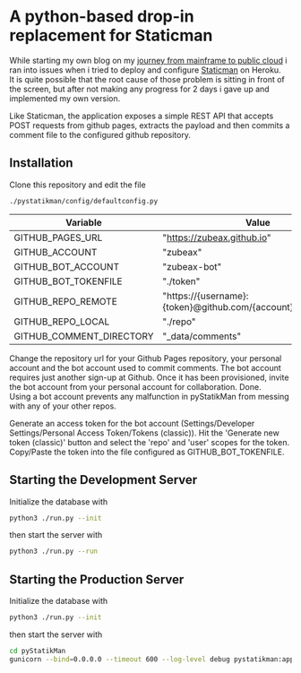 # A python-based drop-in replacement for Staticman

While starting my own blog on my [journey from mainframe to public cloud](https://zubeax.github.io/)
i ran into issues when i tried to deploy and configure [Staticman](https://staticman.net/) on Heroku.
<br/>
It is quite possible that the root cause of those problem is sitting in front of the screen, but after not making
any progress for 2 days i gave up and implemented my own version.

Like Staticman, the application exposes a simple REST API that accepts POST requests from github pages,
extracts the payload and then commits a comment file to the configured github repository.


## Installation

Clone this repository and edit the file

    ./pystatikman/config/defaultconfig.py
| Variable                | Value                                             | Description            |
|-------------------------|---------------------------------------------------|------------------------|
| GITHUB_PAGES_URL        | "https://zubeax.github.io"                                   |             |
| GITHUB_ACCOUNT          | "zubeax"                                                     |             |
| GITHUB_BOT_ACCOUNT      | "zubeax-bot"                                                 |             |
| GITHUB_BOT_TOKENFILE    | "./token"                                                    |             |
| GITHUB_REPO_REMOTE      | "https://{username}:{token}@github.com/{account}/{pagesrepo}"|             |
| GITHUB_REPO_LOCAL       | "./repo"                                                     |             |
| GITHUB_COMMENT_DIRECTORY| "_data/comments"                                             |             |

Change the repository url for your Github Pages repository, your personal account and the bot account used to commit
comments. The bot account requires just another sign-up at Github. Once it has been provisioned, invite the bot account
from your personal account for collaboration. Done.<br/>
Using a bot account prevents any malfunction in pyStatikMan from messing with any of your other repos.

Generate an access token for the bot account (Settings/Developer Settings/Personal Access Token/Tokens (classic)).
Hit the 'Generate new token (classic)' button and select the 'repo' and 'user' scopes for the token.
Copy/Paste the token into the file configured as GITHUB_BOT_TOKENFILE.


## Starting the Development Server

Initialize the database with

```bash
python3 ./run.py --init
```

then start the server with

```bash
python3 ./run.py --run
```


## Starting the Production Server

Initialize the database with

```bash
python3 ./run.py --init
```

then start the server with

```bash
cd pyStatikMan
gunicorn --bind=0.0.0.0 --timeout 600 --log-level debug pystatikman:app
```
